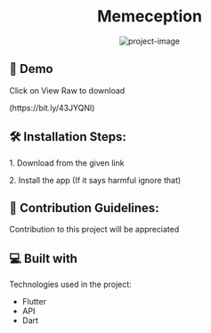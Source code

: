 <h1 align="center" id="title">Memeception</h1>

<p align="center"><img src="https://socialify.git.ci/rohankarn35/Memeception/image?description=1&amp;language=1&amp;name=1&amp;owner=1&amp;stargazers=1&amp;theme=Light" alt="project-image"></p>

<h2>🚀 Demo</h2>

<p>Click on View Raw to download  </p> (https://bit.ly/43JYQNl)

<h2>🛠️ Installation Steps:</h2>

<p>1. Download from the given link</p>

<p>2. Install the app (If it says harmful ignore that)</p>

<h2>🍰 Contribution Guidelines:</h2>

Contribution to this project will be appreciated

  
  
<h2>💻 Built with</h2>

Technologies used in the project:

*   Flutter
*   API
*   Dart